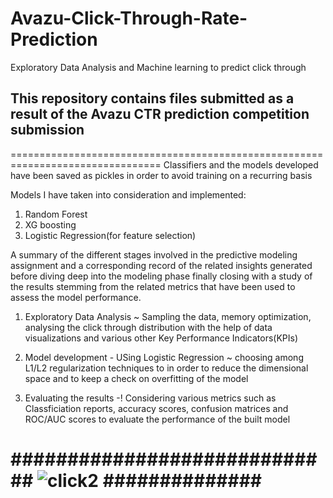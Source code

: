 # Avazu-Click-Through-Rate-Prediction
Exploratory Data Analysis and Machine learning to predict click through

## This repository contains files submitted as a result of the Avazu CTR prediction competition submission
================================================================================
Classifiers and the models developed have been saved as pickles in order to avoid training on a recurring basis

Models I have taken into consideration and implemented:
1. Random Forest
2. XG boosting
3. Logistic Regression(for feature selection) 

A summary of the different stages involved in the predictive modeling assignment and a corresponding
record of the related insights generated before diving deep into the modeling phase finally closing with
a study of the results stemming from the related metrics that have been used to assess the model
performance.


1. Exploratory Data Analysis ~ Sampling the data, memory optimization, analysing the click through distribution with the help of data visualizations and various other Key Performance Indicators(KPIs) 

2. Model development - USing Logistic Regression ~ choosing among L1/L2 regularization techniques to in order to reduce the dimensional space and to keep a check on overfitting of the model 

3. Evaluating the results -! Considering various metrics such as Classficiation reports, accuracy scores, confusion matrices and ROC/AUC scores to evaluate the performance of the built model

############################# ![click2](https://user-images.githubusercontent.com/22896366/45008613-41154380-afc9-11e8-84bd-c3ae46e7a753.JPG)
##############
================================================================================
